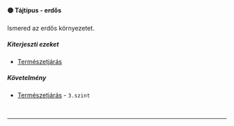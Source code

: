 #### 🟡 Tájtípus - erdős

Ismered az erdős környezetet.

##### Kiterjeszti ezeket

- [Természetjárás](../kepzettsegek/termeszetjaras.md)

##### Követelmény

- [Természetjárás](../kepzettsegek/termeszetjaras.md) - `3.szint`

<br />

---
